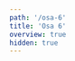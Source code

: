 ```yaml
---
path: '/osa-6'
title: 'Osa 6'
overview: true
hidden: true
---
```


<pages-in-this-section></pages-in-this-section>

<exercises-in-this-section></exercises-in-this-section>
